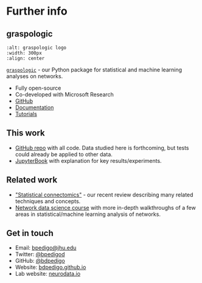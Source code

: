 # Further info

## graspologic

```{image} images/graspologic_svg.svg
:alt: graspologic logo
:width: 300px
:align: center
```

[`graspologic`](https://github.com/microsoft/graspologic) - our Python package for statistical and machine learning analyses on networks. 
- Fully open-source
- Co-developed with Microsoft Research
- [GitHub](https://github.com/microsoft/graspologic)
- [Documentation](https://microsoft.github.io/graspologic/latest/)
- [Tutorials](https://microsoft.github.io/graspologic/latest/tutorials/index.html)

## This work

- [GitHub repo](https://github.com/neurodata/bilateral-connectome) with all code. Data
  studied here is forthcoming, but tests could already be applied to other data.
- [JupyterBook](http://docs.neurodata.io/bilateral-connectome/) with explanation for 
  key results/experiments.

## Related work
- ["Statistical connectomics"](https://www.annualreviews.org/doi/abs/10.1146/annurev-statistics-042720-023234) - our recent review describing many related techniques and concepts.
- [Network data science course](https://bdpedigo.github.io/networks-course/) with more
  in-depth walkthroughs of a few areas in statistical/machine learning analysis of
  networks.


## Get in touch
- Email: [bpedigo@jhu.edu](mailto:bpedigo@jhu.edu)
- Twitter: [@bpedigod](https://twitter.com/bpedigod)
- GitHub: [@bdpedigo](https://github.com/bdpedigo)
- Website: [bdpedigo.github.io](https://bdpedigo.github.io/)
- Lab website: [neurodata.io](https://neurodata.io/)